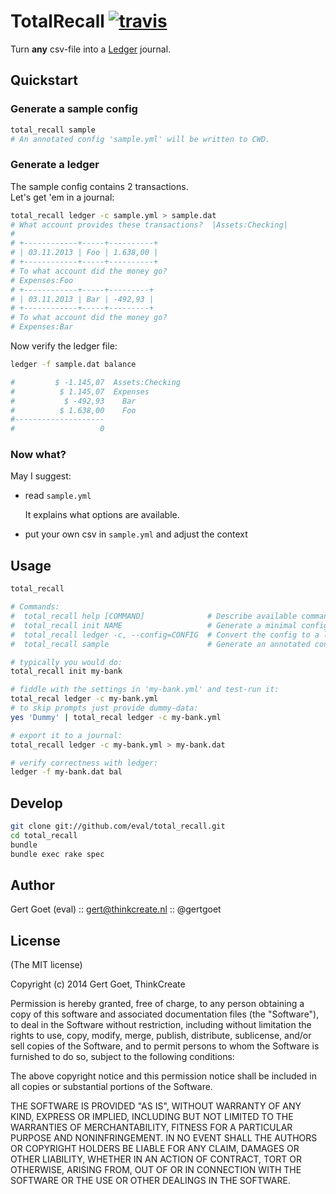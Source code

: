 # TotalRecall [![travis](https://secure.travis-ci.org/eval/total_recall.png?branch=master)](https://secure.travis-ci.org/#!/eval/total_recall)

Turn **any** csv-file into a [Ledger](http://ledger-cli.org/) journal.

## Quickstart

### Generate a sample config

```bash
total_recall sample
# An annotated config 'sample.yml' will be written to CWD.
```

### Generate a ledger

The sample config contains 2 transactions.  
Let's get 'em in a journal:

```bash
total_recall ledger -c sample.yml > sample.dat
# What account provides these transactions?  |Assets:Checking|
#
# +------------+-----+----------+
# | 03.11.2013 | Foo | 1.638,00 |
# +------------+-----+----------+
# To what account did the money go?
# Expenses:Foo
# +------------+-----+---------+
# | 03.11.2013 | Bar | -492,93 |
# +------------+-----+---------+
# To what account did the money go?
# Expenses:Bar
```
Now verify the ledger file:

```bash
ledger -f sample.dat balance

#         $ -1.145,07  Assets:Checking
#          $ 1.145,07  Expenses
#           $ -492,93    Bar
#          $ 1.638,00    Foo
#--------------------
#                   0
```

### Now what?

May I suggest:
* read `sample.yml`

  It explains what options are available.
* put your own csv in `sample.yml` and adjust the context

## Usage

```bash
total_recall

# Commands:
#  total_recall help [COMMAND]              # Describe available commands or one specific command
#  total_recall init NAME                   # Generate a minimal config NAME.yml
#  total_recall ledger -c, --config=CONFIG  # Convert the config to a ledger
#  total_recall sample                      # Generate an annotated config

# typically you would do:
total_recall init my-bank

# fiddle with the settings in 'my-bank.yml' and test-run it:
total_recal ledger -c my-bank.yml
# to skip prompts just provide dummy-data:
yes 'Dummy' | total_recal ledger -c my-bank.yml

# export it to a journal:
total_recall ledger -c my-bank.yml > my-bank.dat

# verify correctness with ledger:
ledger -f my-bank.dat bal
```

## Develop
    
```bash
git clone git://github.com/eval/total_recall.git
cd total_recall
bundle
bundle exec rake spec
```
## Author

Gert Goet (eval) :: gert@thinkcreate.nl :: @gertgoet

## License

(The MIT license)

Copyright (c) 2014 Gert Goet, ThinkCreate

Permission is hereby granted, free of charge, to any person obtaining
a copy of this software and associated documentation files (the
"Software"), to deal in the Software without restriction, including
without limitation the rights to use, copy, modify, merge, publish,
distribute, sublicense, and/or sell copies of the Software, and to
permit persons to whom the Software is furnished to do so, subject to
the following conditions:

The above copyright notice and this permission notice shall be
included in all copies or substantial portions of the Software.

THE SOFTWARE IS PROVIDED "AS IS", WITHOUT WARRANTY OF ANY KIND,
EXPRESS OR IMPLIED, INCLUDING BUT NOT LIMITED TO THE WARRANTIES OF
MERCHANTABILITY, FITNESS FOR A PARTICULAR PURPOSE AND
NONINFRINGEMENT. IN NO EVENT SHALL THE AUTHORS OR COPYRIGHT HOLDERS BE
LIABLE FOR ANY CLAIM, DAMAGES OR OTHER LIABILITY, WHETHER IN AN ACTION
OF CONTRACT, TORT OR OTHERWISE, ARISING FROM, OUT OF OR IN CONNECTION
WITH THE SOFTWARE OR THE USE OR OTHER DEALINGS IN THE SOFTWARE.

